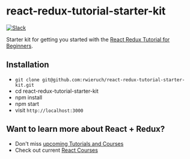 # react-redux-tutorial-starter-kit

[![Slack](https://slack-the-road-to-learn-react.wieruch.com/badge.svg)](https://slack-the-road-to-learn-react.wieruch.com/)

Starter kit for getting you started with the [React Redux Tutorial for Beginners](https://www.robinwieruch.de/react-redux-tutorial-for-beginners).

## Installation

* `git clone git@github.com:rwieruch/react-redux-tutorial-starter-kit.git`
* cd react-redux-tutorial-starter-kit
* npm install
* npm start
* visit `http://localhost:3000`

## Want to learn more about React + Redux?

* Don't miss [upcoming Tutorials and Courses](https://www.getrevue.co/profile/rwieruch)
* Check out current [React Courses](https://roadtoreact.com)

